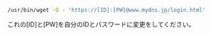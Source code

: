```bash:mydns.sh
/usr/bin/wget -O - 'https://[ID]:[PW]@www.mydns.jp/login.html'
```
これの[ID]と[PW]を自分のIDとパスワードに変更をしてください。